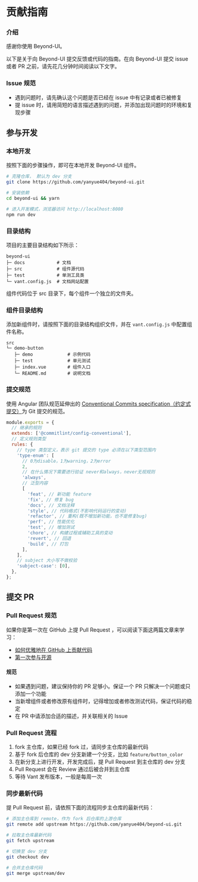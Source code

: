 # 贡献指南

### 介绍

感谢你使用 Beyond-UI。

以下是关于向 Beyond-UI 提交反馈或代码的指南。在向 Beyond-UI 提交 issue 或者 PR 之前，请先花几分钟时间阅读以下文字。

### Issue 规范

- 遇到问题时，请先确认这个问题是否已经在 issue 中有记录或者已被修复
- 提 issue 时，请用简短的语言描述遇到的问题，并添加出现问题时的环境和复现步骤

## 参与开发

### 本地开发

按照下面的步骤操作，即可在本地开发 Beyond-UI 组件。

```bash
# 克隆仓库， 默认为 dev 分支
git clone https://github.com/yanyue404/beyond-ui.git

# 安装依赖
cd beyond-ui && yarn

# 进入开发模式，浏览器访问 http://localhost:8080
npm run dev
```

### 目录结构

项目的主要目录结构如下所示：

```
beyond-ui
├─ docs            # 文档
├─ src             # 组件源代码
├─ test            # 单测工具类
└─ vant.config.js  # 文档网站配置
```

组件代码位于 src 目录下，每个组件一个独立的文件夹。

### 组件目录结构

添加新组件时，请按照下面的目录结构组织文件，并在 `vant.config.js` 中配置组件名称。

```
src
└─ demo-button
   ├─ demo             # 示例代码
   ├─ test             # 单元测试
   ├─ index.vue        # 组件入口
   └─ README.md        # 说明文档
```

### 提交规范

使用 Angular 团队规范延伸出的 [Conventional Commits specification（约定式提交）](https://www.conventionalcommits.org/zh-hans/v1.0.0/)为 Git 提交的规范。

```js
module.exports = {
  // 继承的规则
  extends: ['@commitlint/config-conventional'],
  // 定义规则类型
  rules: {
    // type 类型定义，表示 git 提交的 type 必须在以下类型范围内
    'type-enum': [
      // 0为disable，1为warning，2为error
      2,
      // 在什么情况下需要进行验证 never和always，never无视规则
      'always',
      // 泛型内容
      [
        'feat', // 新功能 feature
        'fix', // 修复 bug
        'docs', // 文档注释
        'style', // 代码格式(不影响代码运行的变动)
        'refactor', // 重构(既不增加新功能，也不是修复bug)
        'perf', // 性能优化
        'test', // 增加测试
        'chore', // 构建过程或辅助工具的变动
        'revert', // 回退
        'build', // 打包
      ],
    ],
    // subject 大小写不做校验
    'subject-case': [0],
  },
};
```

## 提交 PR

### Pull Request 规范

如果你是第一次在 GitHub 上提 Pull Request ，可以阅读下面这两篇文章来学习：

- [如何优雅地在 GitHub 上贡献代码](如何优雅地在github上贡献代码)
- [第一次参与开源](https://github.com/firstcontributions/first-contributions/blob/master/translations/README.chs.md)

#### 规范

- 如果遇到问题，建议保持你的 PR 足够小。保证一个 PR 只解决一个问题或只添加一个功能
- 当新增组件或者修改原有组件时，记得增加或者修改测试代码，保证代码的稳定
- 在 PR 中请添加合适的描述，并关联相关的 Issue

### Pull Request 流程

1. fork 主仓库，如果已经 fork 过，请同步主仓库的最新代码
2. 基于 fork 后仓库的 dev 分支新建一个分支，比如 `feature/button_color`
3. 在新分支上进行开发，开发完成后，提 Pull Request 到主仓库的 dev 分支
4. Pull Request 会在 Review 通过后被合并到主仓库
5. 等待 Vant 发布版本，一般是每周一次

### 同步最新代码

提 Pull Request 前，请依照下面的流程同步主仓库的最新代码：

```bash
# 添加主仓库到 remote，作为 fork 后仓库的上游仓库
git remote add upstream https://github.com/yanyue404/beyond-ui.git

# 拉取主仓库最新代码
git fetch upstream

# 切换至 dev 分支
git checkout dev

# 合并主仓库代码
git merge upstream/dev
```

